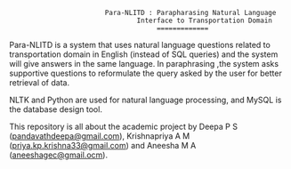 
							Para-NLITD : Parapharasing Natural Language
						     	    Interface to Transportation Domain
							             =============


Para-NLITD is a system that uses natural language questions related to transportation domain in English (instead of SQL queries) and the system will give answers in the same language. In paraphrasing ,the system asks supportive questions to reformulate the query asked by the user for better retrieval of data.

NLTK and Python are used for natural language processing, and MySQL is the database design tool.

This repository is all about the academic project by Deepa P S (pandavathdeepa@gmail.com), Krishnapriya A M (priya.kp.krishna33@gmail.com) and Aneesha M A (aneeshagec@gmail.ocm).
